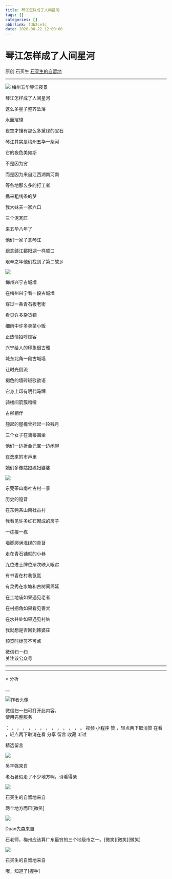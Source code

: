```yaml
---
title: 琴江怎样成了人间星河
tags: []
categories: []
abbrlink: fdb2ce1c
date: 2020-08-22 12:00:00
---
```


#  琴江怎样成了人间星河

原创  石买生  [ 石买生的自留地 ](javascript:void\(0\);)

__ _ _ _ _

![](20200822琴江怎样成了人间星河/img1.jpg)
梅州五华琴江夜景

琴江怎样成了人间星河

这么多星子整齐坠落

水面璀璨

夜空才镶有那么多黛绿的宝石

琴江其实是梅州五华一条河

它的夜色美如斯

不是因为穷

而是因为来自江西湖南河南

等各地那么多的打工者

携来粗线条的梦

我大妹夫一家六口

三个泥瓦匠

来五华八年了

他们一家子念琴江

跟念赣江鄱阳湖一样顺口

艰辛之年他们找到了第二故乡

![](20200822琴江怎样成了人间星河/img2.jpg)

梅州兴宁古城墙

在梅州兴宁看一段古城墙

穿过一条青石板老街

看见许多杂货铺

细雨中许多卖菜小贩

正热情招呼顾客

兴宁给人的印象很古雅

城东北角一段古城墙

让时光倒流

褐色的墙砖斑驳欲语

它身上印有明代马蹄

骑楼间箭簇喑哑

古柳相伴

翘起的屋檐曾挂起一轮残月

三个女子在骑楼围坐

他们一边折金元宝一边闲聊

在逸来的市声里

她们多像姑娘媳妇婆婆

![](20200822琴江怎样成了人间星河/img3.jpg)

东莞茶山南社古村一景

历史的跫音

在东莞茶山南社古村

我看见许多红石砌成的房子

一栋接一栋

墙脚爬满浅绿的青苔

走在青石铺就的小巷

九位进士牌位渐次映入眼帘

有书香在村巷氤氲

有灵秀在水塘和古树间绵延

在土地庙如果遇见老者

在村拐角如果看见善犬

在水井处如果遇见村姑

我就想是否回到韩婆庄

预览时标签不可点

微信扫一扫  
关注该公众号





****



****



×  分析

__

![作者头像](shared/img1.png)

微信扫一扫可打开此内容，  
使用完整服务

：  ，  ，  ，  ，  ，  ，  ，  ，  ，  ，  ，  ，  。  视频  小程序  赞  ，轻点两下取消赞  在看  ，轻点两下取消在看
分享  留言  收藏  听过

精选留言

![](shared/img16.jpg)

吴丰强来自

老石暑假走了不少地方啊，诗看得亲

![](shared/img4.jpg)

石买生的自留地来自

两个地方而已[微笑]

![](shared/img10.jpg)

Duan先森来自

石老师，梅州应该算广东最穷的三个地级市之一。[微笑][微笑][微笑]

![](shared/img4.jpg)

石买生的自留地来自

哦，知道了[握手]

